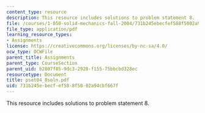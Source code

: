 ```yaml
---
content_type: resource
description: This resource includes solutions to problem statement 8.
file: /courses/1-050-solid-mechanics-fall-2004/731b245ebecfef588f5002a94cbf667f_pset04_8soln.pdf
file_type: application/pdf
learning_resource_types:
- Assignments
license: https://creativecommons.org/licenses/by-nc-sa/4.0/
ocw_type: OCWFile
parent_title: Assignments
parent_type: CourseSection
parent_uid: b2807f85-9dc3-2920-f155-75bbcbd328ec
resourcetype: Document
title: pset04_8soln.pdf
uid: 731b245e-becf-ef58-8f50-02a94cbf667f
---
```

This resource includes solutions to problem statement 8.